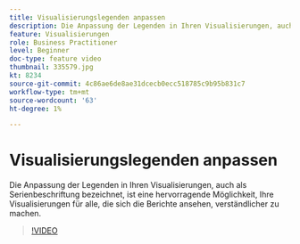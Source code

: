 ```yaml
---
title: Visualisierungslegenden anpassen
description: Die Anpassung der Legenden in Ihren Visualisierungen, auch als Serienbeschriftung bezeichnet, ist eine hervorragende Möglichkeit, Ihre Visualisierungen für alle, die sich die Berichte ansehen, verständlicher zu machen.
feature: Visualisierungen
role: Business Practitioner
level: Beginner
doc-type: feature video
thumbnail: 335579.jpg
kt: 8234
source-git-commit: 4c86ae6de8ae31dcecb0ecc518785c9b95b831c7
workflow-type: tm+mt
source-wordcount: '63'
ht-degree: 1%

---
```



# Visualisierungslegenden anpassen

Die Anpassung der Legenden in Ihren Visualisierungen, auch als Serienbeschriftung bezeichnet, ist eine hervorragende Möglichkeit, Ihre Visualisierungen für alle, die sich die Berichte ansehen, verständlicher zu machen.

>[!VIDEO](https://video.tv.adobe.com/v/335579/?quality=12&learn=on)

